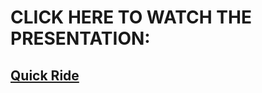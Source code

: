 # CLICK HERE TO WATCH THE PRESENTATION:
## [Quick Ride](https://drive.google.com/file/d/1L3Qx4R8dMDgK6Hl35nk6q4peHu56esSq/view?usp=sharing)

